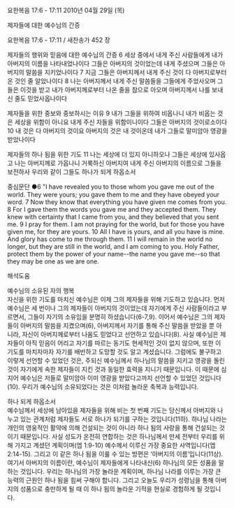 요한복음 17:6 - 17:11 
2010년 04월 29일 (목)

제자들에 대한 예수님의 간증



요한복음 17:6 - 17:11 / 새찬송가 452 장


제자들의 행위와 믿음에 대한 예수님의 간증
6 세상 중에서 내게 주신 사람들에게 내가 아버지의 이름을 나타내었나이다 그들은 아버지의 것이었는데 내게 주셨으며 그들은 아버지의 말씀을 지키었나이다 7 지금 그들은 아버지께서 내게 주신 것이 다 아버지로부터 온 것인 줄 알았나이다 8 나는 아버지께서 내게 주신 말씀들을 그들에게 주었사오며 그들은 이것을 받고 내가 아버지께로부터 나온 줄을 참으로 아오며 아버지께서 나를 보내신 줄도 믿었사옵나이다 

제자들을 위한 중보와 중보하시는 이유
9 내가 그들을 위하여 비옵나니 내가 비옵는 것은 세상을 위함이 아니요 내게 주신 자들을 위함이니이다 그들은 아버지의 것이로소이다 10 내 것은 다 아버지의 것이요 아버지의 것은 내 것이온데 내가 그들로 말미암아 영광을 받았나이다 

제자들의 하나 됨을 위한 기도
11 나는 세상에 더 있지 아니하오나 그들은 세상에 있사옵고 나는 아버지께로 가옵나니 거룩하신 아버지여 내게 주신 아버지의 이름으로 그들을 보전하사 우리와 같이 그들도 하나가 되게 하옵소서

중심문단 ●6 "I have revealed you to those whom you gave me out of the world. They were yours; you gave them to me and they have obeyed your word. 7 Now they know that everything you have given me comes from you. 8 For I gave them the words you gave me and they accepted them. They knew with certainty that I came from you, and they believed that you sent me. 9 I pray for them. I am not praying for the world, but for those you have given me, for they are yours. 
10 All I have is yours, and all you have is mine. And glory has come to me through them. 11 I will remain in the world no longer, but they are still in the world, and I am coming to you. Holy Father, protect them by the power of your name--the name you gave me--so that they may be one as we are one.

해석도움





예수님의 소유된 자의 행복  
자신을 위한 기도를 마치신 예수님은 이제 그의 제자들을 위해 기도하고 있습니다. 먼저 예수님은 세 번이나 그의 제자들이 아버지의 것이었는데 자기에게 주신 사람들이라고 부르면서, 그들이 자기의 소유임을 분명히 하셨습니다(6-7,9). 이어서 예수님은 그의 제자들이 아버지의 말씀을 지켰으며(6), 아버지께서 자기를 통해 주신 말씀을 받았을 뿐 아니라, 자신이 아버지께로부터 나옴도 믿었다고 선언하고 있습니다(8). 사실 예수님은 제자들이 아직 믿음이 어리고 자기를 따르는 동기도 현세적인 것이 없지 않으며, 또한 이 기도를 마치자마자 자기를 배반하고 도망할 것도 알고 계셨습니다. 그럼에도 불구하고 이렇게 선언할 수 있었던 것은, 주되신 예수님께서 하나님의 말씀을 지키고 영광을 돌린 것이 자기에게 속한 제자들이 지킨 것과 동일한 효력을 지니기 때문입니다. 이 때문에 심지어 예수님은 저들로 말미암아 이미 영광을 받았다고까지 선언할 수 있었던 것입니다(10). 우리가 예수님의 소유되었다는 것은 이처럼 놀라운 축복과 능력입니다. 

하나 되게 하옵소서  
예수님께서 세상에 남아있을 제자들을 위해 비는 첫 번째 기도는 당신께서 아버지와 나누고 있는 관계처럼 제자들도 서로 하나가 되기를 구하는 것입니다(11하). 하나님 나라는 개인의 영웅적인 활약에 의해 건설되는 것이 아니라 하나 됨의 사랑을 통해 건설되는 것이기 때문입니다. 사실 성도가 온전히 연합하는 것은 하나님께서 만세 전부터 우리를 위해 가지고 계셨던 계획이며(엡 1:9-10) 예수께서 이루신 가장 중요한 사역입니다(엡 2:14-15). 그리고 이 같은 하나 됨을 이룰 수 있는 방편은 ‘아버지의 이름’입니다(11상). 여기서 아버지의 이름이란, 예수님이 제자들에게 나타내신(6) 하나님의 모든 성품을 말하는 것입니다. 우리는 하나님의 가장 놀라운 계획이며, 하나님 나라를 이루는 가장 큰 능력의 근원인 하나 됨을 힘써 구해야 합니다. 그리고 오늘도 우리가 성령님을 통해 아버지의 성품으로 충만하게 될 때 이 하나 됨의 놀라운 기적을 현실로 경험하게 될 것입니다.